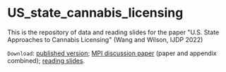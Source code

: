# US_state_cannabis_licensing
This is the repository of data and reading slides for the paper "U.S. State Approaches to Cannabis Licensing" (Wang and Wilson, IJDP 2022)

`Download`: [published version](https://doi.org/10.1016/j.drugpo.2022.103755); [MPI discussion paper](https://papers.ssrn.com/sol3/papers.cfm?abstract_id=4125055) (paper and appendix combined); [reading slides](https://github.com/LucyXiaoluWang/US_state_cannabis_licensing/blob/main/Cannalicensing_reading_slides.pdf). 
